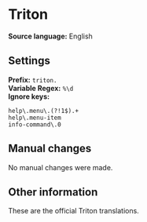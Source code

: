 # Triton

**Source language:** English

## Settings

**Prefix:** `triton.`  
**Variable Regex:** `%\d`  
**Ignore keys:**

```
help\.menu\.(?!1$).+
help\.menu-item
info-command\.0
```

## Manual changes

No manual changes were made.

## Other information

These are the official Triton translations.
